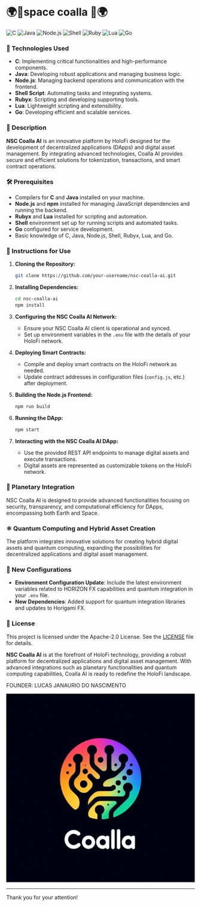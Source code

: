 

# 🌍🧙space coalla 🧙🌍

![C](https://img.shields.io/badge/C-%2300599C.svg?style=for-the-badge&logo=c&logoColor=white)
![Java](https://img.shields.io/badge/java-%23ED8B00.svg?style=for-the-badge&logo=java&logoColor=white)
![Node.js](https://img.shields.io/badge/node.js-%23339933.svg?style=for-the-badge&logo=node.js&logoColor=white)
![Shell](https://img.shields.io/badge/shell_script-%23121011.svg?style=for-the-badge&logo=gnu-bash&logoColor=white)
![Ruby](https://img.shields.io/badge/ruby-%23CC342D.svg?style=for-the-badge&logo=ruby&logoColor=white)
![Lua](https://img.shields.io/badge/lua-%232C2D72.svg?style=for-the-badge&logo=lua&logoColor=white)
![Go](https://img.shields.io/badge/go-%2300ADD8.svg?style=for-the-badge&logo=go&logoColor=white)

### 🌱 Technologies Used

- **C**: Implementing critical functionalities and high-performance components.
- **Java**: Developing robust applications and managing business logic.
- **Node.js**: Managing backend operations and communication with the frontend.
- **Shell Script**: Automating tasks and integrating systems.
- **Rubyx**: Scripting and developing supporting tools.
- **Lua**: Lightweight scripting and extensibility.
- **Go**: Developing efficient and scalable services.

### 🌟 Description

**NSC Coalla AI** is an innovative platform by HoloFi designed for the development of decentralized applications (DApps) and digital asset management. By integrating advanced technologies, Coalla AI provides secure and efficient solutions for tokenization, transactions, and smart contract operations.

### 🛠️ Prerequisites

- Compilers for **C** and **Java** installed on your machine.
- **Node.js** and **npm** installed for managing JavaScript dependencies and running the backend.
- **Rubyx** and **Lua** installed for scripting and automation.
- **Shell** environment set up for running scripts and automated tasks.
- **Go** configured for service development.
- Basic knowledge of C, Java, Node.js, Shell, Rubyx, Lua, and Go.

### 🚀 Instructions for Use

1. **Cloning the Repository:**
   ```sh
   git clone https://github.com/your-username/nsc-coalla-ai.git
   ```

2. **Installing Dependencies:**
   ```sh
   cd nsc-coalla-ai
   npm install
   ```

3. **Configuring the NSC Coalla AI Network:**
   - Ensure your NSC Coalla AI client is operational and synced.
   - Set up environment variables in the `.env` file with the details of your HoloFi network.

4. **Deploying Smart Contracts:**
   - Compile and deploy smart contracts on the HoloFi network as needed.
   - Update contract addresses in configuration files (`config.js`, etc.) after deployment.

5. **Building the Node.js Frontend:**
   ```sh
   npm run build
   ```

6. **Running the DApp:**
   ```sh
   npm start
   ```

7. **Interacting with the NSC Coalla AI DApp:**
   - Use the provided REST API endpoints to manage digital assets and execute transactions.
   - Digital assets are represented as customizable tokens on the HoloFi network.

### 🌌 Planetary Integration

NSC Coalla AI is designed to provide advanced functionalities focusing on security, transparency, and computational efficiency for DApps, encompassing both Earth and Space.

### ⚛️ Quantum Computing and Hybrid Asset Creation

The platform integrates innovative solutions for creating hybrid digital assets and quantum computing, expanding the possibilities for decentralized applications and digital asset management.

### 🔧 New Configurations

- **Environment Configuration Update**: Include the latest environment variables related to HORIZON FX capabilities and quantum integration in your `.env` file.
- **New Dependencies**: Added support for quantum integration libraries and updates to Horigami FX.

### 📜 License

This project is licensed under the Apache-2.0 License. See the [LICENSE](LICENSE) file for details.

**NSC Coalla AI** is at the forefront of HoloFi technology, providing a robust platform for decentralized applications and digital asset management. With advanced integrations such as planetary functionalities and quantum computing capabilities, Coalla AI is ready to redefine the HoloFi landscape.

<p>FOUNDER: LUCAS JANAURIO DO NASCIMENTO</p>

<img src="D.PNG" alt="Hollow Ether Logo">

---

Thank you for your attention!
